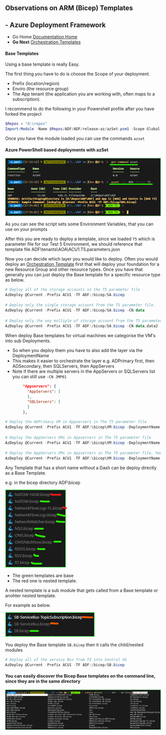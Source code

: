 ## Observations on ARM (Bicep) Templates 

## - Azure Deployment Framework ## 
- Go Home [Documentation Home](./index.md)
- **Go Next** [Orchestration Templates](./Orchestration_Templates.md)

####  Base Templates

Using a base template is really Easy.

The first thing you have to do is choose the Scope of your deployment.
- Prefix (location/region)
- Enviro (the resource group)
- The App tenant (the application you are working with, often maps to a subscription).

I recommend to do the following in your Powershell profile after you have forked the project

```powershell
$Repos = "d:\repos"
Import-Module -Name $Repos/ADF/ADF/release-az/azSet.psm1 -Scope Global -Force
```

Once you have the module loaded you can use the commands `azset`

####  Azure PowerShell based deployments with azSet
![Loading your deployment scope with azSet](./Base_Templates_azset.png)

As you can see the script sets some Environment Variables, that you can use on your prompts

After this you are ready to deploy a template, since we loaded `T5` which is  parameter file for our Test 5 Environment, we should reference that template file ADF\tenants\AOA\ACU1.T5.parameters.json

Now you can decide which layer you would like to deploy. Often you would deploy an [Orchestration Template](./Orchestration_Templates.html) first that will deploy your foundation for a new Resource Group and other resource types. Once you have that generally you can just deploy the Base template for a specific resource type as below.

```powershell
# Deploy all of the storage accounts in the T5 parameter file
AzDeploy @Current -Prefix ACU1 -TF ADF:/bicep/SA.bicep

# Deploy only the single storage account from the T5 parameter file.
AzDeploy @Current -Prefix ACU1 -TF ADF:/bicep/SA.bicep -CN data

# Deploy only the any multiple of storage account from the T5 parameter file.
AzDeploy @Current -Prefix ACU1 -TF ADF:/bicep/SA.bicep -CN data,data2

```

When deploy Base templates for virtual machines we categorise the VM's into sub Deployments.

- So when you deploy them you have to also add the layer via the DeploymentName
- This makes it easier to orchestrate the layer e.g. ADPrimary first, then ADSecondary, then SQLServers, then AppServers
- Note if there are multiple servers in the AppServers or SQLServers list you can still use `-CN JMP01`

```json
        "Appservers": {
          "AppServers": [
          ],
          "SQLServers": [
          ]
        },
```

```powershell
# Deploy the ADPrimary VM in Appservers in The T5 parameter file
AzDeploy @Current -Prefix ACU1 -TF ADF:\bicep\VM.bicep -DeploymentName ADPrimary

# Deploy the AppServers VMs in Appservers in The T5 parameter file
AzDeploy @Current -Prefix ACU1 -TF ADF:\bicep\VM.bicep -DeploymentName AppServers

# Deploy the AppServers VMs in Appservers in The T5 parameter file, however only JMP01 from that list
AzDeploy @Current -Prefix ACU1 -TF ADF:\bicep\VM.bicep -DeploymentName AppServers -CN JMP01

```

Any Template that has a short name without a Dash can be deploy directly as a Base Template.

e.g. in the bicep directory ADF\bicep

![BaseTemplate](./Base_Templates_Bicep.png)

- The green templates are base
- The red one is nested template.

A nested template is a sub module that gets called from a Base template or anohter nested template.

For example as below.

![NestedTemplate](./Base_Templates_Bicep_Nested.png)

You deploy the Base template `SB.bicep` then it calls the child/nested modules

```powershell
# Deploy all of the service Bus from T5 into Central US
AzDeploy @Current -Prefix ACU1 -TF ADF:/bicep/SB.bicep
```

#### You can easily discover the Bicep Base templates on the command line, since they are in the same directory

![NestedTemplateDeployment](./Base_Templates_Bicep_Deployment.png)